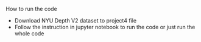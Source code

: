 How to run the code
- Download NYU Depth V2 dataset to project4 file
- Follow the instruction in jupyter notebook to run the code or just run the whole code